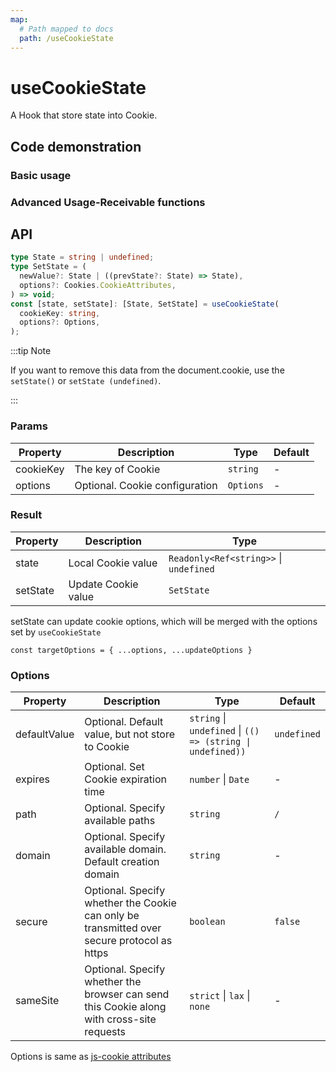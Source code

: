 ```yaml
---
map:
  # Path mapped to docs
  path: /useCookieState
---
```


# useCookieState

A Hook that store state into Cookie.

## Code demonstration

### Basic usage

<demo src="./demo/demo.vue"
  language="vue"
  title="Store the status in the Cookie"
  desc="After refreshing the page, you can see the content in the input box being restored from the Cookie."> </demo>

### Advanced Usage-Receivable functions

<demo src="./demo/demo1.vue"
  language="vue"
  title="The set accepts the function"
  desc="Be able to receive feelings when set"> </demo>

## API

```typescript
type State = string | undefined;
type SetState = (
  newValue?: State | ((prevState?: State) => State),
  options?: Cookies.CookieAttributes,
) => void;
const [state, setState]: [State, SetState] = useCookieState(
  cookieKey: string,
  options?: Options,
);
```

:::tip Note

If you want to remove this data from the document.cookie, use the `setState()` or `setState (undefined)`.

:::

### Params

| Property  | Description                    | Type      | Default |
| --------- | ------------------------------ | --------- | ------- |
| cookieKey | The key of Cookie              | `string`  | -       |
| options   | Optional. Cookie configuration | `Options` | -       |

### Result

| Property | Description         | Type                                   |
| -------- | ------------------- | -------------------------------------- |
| state    | Local Cookie value  | `Readonly<Ref<string>>` \| `undefined` |
| setState | Update Cookie value | `SetState`                             |

setState can update cookie options, which will be merged with the options set by `useCookieState`

`const targetOptions = { ...options, ...updateOptions }`

### Options

| Property | Description | Type | Default |
| --- | --- | --- | --- |
| defaultValue | Optional. Default value, but not store to Cookie | `string` \| `undefined` \| `(() => (string \| undefined))` | `undefined` |
| expires | Optional. Set Cookie expiration time | `number` \| `Date` | - |
| path | Optional. Specify available paths | `string` | `/` |
| domain | Optional. Specify available domain. Default creation domain | `string` | - |
| secure | Optional. Specify whether the Cookie can only be transmitted over secure protocol as https | `boolean` | `false` |
| sameSite | Optional. Specify whether the browser can send this Cookie along with cross-site requests | `strict` \| `lax` \| `none` | - |

Options is same as [js-cookie attributes](https://github.com/js-cookie/js-cookie#cookie-attributes)
